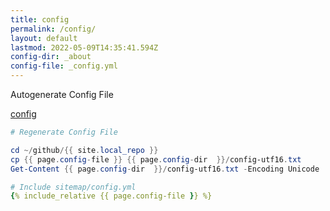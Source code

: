 ```yaml
---
title: config
permalink: /config/
layout: default
lastmod: 2022-05-09T14:35:41.594Z
config-dir: _about
config-file: _config.yml
---
```


Autogenerate Config File

[config]()

```powershell
# Regenerate Config File

cd ~/github/{{ site.local_repo }}
cp {{ page.config-file }} {{ page.config-dir  }}/config-utf16.txt
Get-Content {{ page.config-dir  }}/config-utf16.txt -Encoding Unicode | Set-Content -Encoding UTF8 {{ page.config-dir }}/{{ page.config-file }}
```

```yml
# Include sitemap/config.yml
{% include_relative {{ page.config-file }} %}
```
